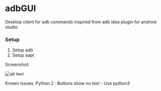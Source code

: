 # adbGUI
Desktop client for adb commands inspired from adb idea plugin for android studio 

### Setup
1. Setup adb
2. Setup aapt

Screenshot: 

![alt text][img]

[img]: https://github.com/sunwicked/adbGUI/blob/master/screenshots/Screen%20Shot%202019-04-06%20at%206.30.28%20PM.png "ADB GUI MAC"

Known Issues:
Python 2 : Buttons show no text -  Use python3
 
